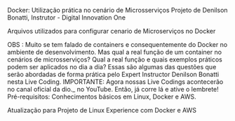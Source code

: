 Docker: Utilização prática no cenário de Microsserviços
Projeto de Denilson Bonatti, Instrutor - Digital Innovation One

Arquivos utilizados para configurar cenario de Microserviços no Docker 

OBS : Muito se tem falado de containers e consequentemente do Docker no ambiente de desenvolvimento. Mas qual a real função de um container no cenários de microsserviços? Qual a real função e quais exemplos práticos podem ser aplicados no dia a dia? Essas são algumas das questões que serão abordadas de forma prática pelo Expert Instructor Denilson Bonatti nesta Live Coding. IMPORTANTE: Agora nossas Live Codings acontecerão no canal oficial da dio._ no YouTube. Então, já corre lá e ative o lembrete! Pré-requisitos: Conhecimentos básicos em Linux, Docker e AWS.


Atualização para Projeto de Linux Experience com Docker e AWS 
